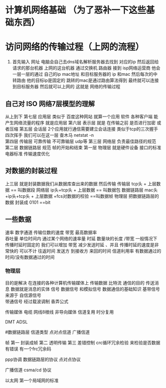 # 计算机网络基础 （为了恶补一下这些基础东西）

# 访问网络的传输过程（上网的流程）

1. 首先输入 网址 电脑会自己去dns域名解析服务器去找到 对应的ip 然后返回给请求的那台机器 上网的这台机器 通过交换机 路由器 接到 isp网络运营商  他会一层一层的通过
自己的ip mac地址 和目标服务器的 ip 和mac 然后每次的中转路由 他的目标ip是固定的 跳转的mac是通过路由算法得到 最终就可以连接到目标服务器 然后就可以上网的 这就是
网络的传输过程


## 自己对 ISO 网络7层模型的理解
从上到下 
第七层 应用层 类似于 百度这种网站 就算一个应用 软件 各种客户端 能产生网络流量的程序 就是应用层
第六层 表示层  就是 在传输之前 是否进行加密 或者压缩 
第五层 会话层 2个应用就行通信需要建立会话连接 类似于tcp的三次握手 四次挥手  我们可以在这一层 查木马 netstat -n  
第四层 传输层  可靠传输 不可靠输层 udp等 
第三层 网络层 负责最佳路径的规范 
第二层 数据链路层 规范 帧的开始和结束
第一层 物理层 就是硬件设备 接口的标准 电器标准 传输速度优化

## 对数据的封装过程
上三层  就是封装数据我们从数据库查出来的数据 然后传输
传输层  tcp头 + 上层数据 == 叫数据段
网络层 ip头+tcp头 + 上层数据 == 叫数据包
数据链路层 mac头+ip头+tcp头 + 上层数据 +fcs对数据的校验 ==叫数据帧 
物理层  把数据链路层的数据 封装成 0101 ==bit

##  一些数据
速率 数字通道 传输位数的速度
带宽 最高数据率  
吞吐量 单位时间内 通过某个网络的速率量
时延 数量块的长度 /带宽   一般情况下 传播时延时固定的 我们可以增加 带宽 减少发送时延  、并且 传播时延的速度是非常快的 可以不计 
往返时间 发送方 到接收方 来回的时间
信道利用率 有数据通过的时间/没有数据通过的时间


### 物理层
目的是解决 在连接的各种计算机传输媒体上 传输数据 比特流
通信的目的 传送消息 数据就是消息的实体 信号  数据信号 和模拟信号
数据通信的基础知识
基带信号 来源于 自信源信号     
带通信号 经过载波调制
香弄公式  

传输媒体
电缆 网线8根线
非导向媒体
信道复用 时分复用

DMT  ADSL


#数据链路层
 信道类型 点对点信道  广播信道
 
 帧 
 第一 封装成帧 
 第二 透明传输
 第三 差错控制 crc循环冗余检验 来检验是否数据有错误 有一个frc冗余码
 
 
 ppp协调 数据链路层的协议 点对点协议
 
 广播信道       csma/cd 协议
 
 以太网 第一个局域网的标准
 
 


